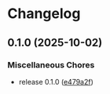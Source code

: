 # Changelog

## 0.1.0 (2025-10-02)


### Miscellaneous Chores

* release 0.1.0 ([e479a2f](https://github.com/coven913/ansible-role.keepalived/commit/e479a2f66f758a5fc1e150bd189fea41a6e5bf7f))
